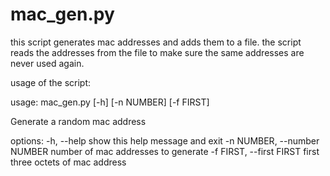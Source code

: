 # mac_gen.py

this script generates mac addresses and adds them to a file. 
the script reads the addresses from the file to make sure the same addresses are never used again.

usage of the script:

usage: mac_gen.py [-h] [-n NUMBER] [-f FIRST]

Generate a random mac address

options:
  -h, --help            show this help message and exit
  -n NUMBER, --number NUMBER
                        number of mac addresses to generate
  -f FIRST, --first FIRST
                        first three octets of mac address